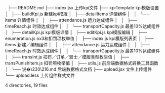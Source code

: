 
.
├── README.md
├── index.jsx                            上传kpi文件
├── kpiTemplate                          kpi模版设置
│   ├── buildKpi.js                      新建kpi模版
│   ├── detailItems                      详情组件
│   │   └── items                        详情组件
│   │       ├── attendance.js            运力达成组件
│   │       ├── timeReach.js             时效达成组件
│   │       └── transportCapacity.js     最差10%达成组件
│   ├── detailKpi.js                     kpi模版详情
│   ├── editKpi.js                       kpi模版编辑
│   ├── enumeration.js                   nx3和扣罚项枚举值
│   ├── index.js                         kpi模版列表页
│   ├── items                            新建／编辑组件
│   │   ├── attendance.js                运力达成组件
│   │   ├── timeReach.js                 时效达成组件
│   │   └── transportCapacity.js         最差10%达成组件
│   ├── transInt.js                      扣罚／订单／骑士／模版类型枚举值
│   ├── transPunishItem.js               扣罚项枚举值
│   ├── utils.js                         前后端数据格式转换工具函数
│   └── 说�\230\216.md                    后端数据格式文档
├── upload.jsx                           文件上传组件
└── upload.less                          上传组件样式文件

4 directories, 19 files
